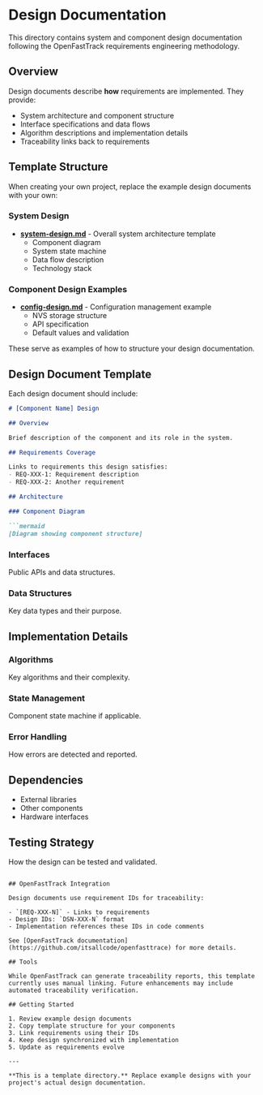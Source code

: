 # Design Documentation

This directory contains system and component design documentation following the OpenFastTrack requirements engineering methodology.

## Overview

Design documents describe **how** requirements are implemented. They provide:

- System architecture and component structure
- Interface specifications and data flows
- Algorithm descriptions and implementation details
- Traceability links back to requirements

## Template Structure

When creating your own project, replace the example design documents with your own:

### System Design

- **[system-design.md](system-design.md)** - Overall system architecture template
  - Component diagram
  - System state machine
  - Data flow description
  - Technology stack

### Component Design Examples

- **[config-design.md](config-design.md)** - Configuration management example
  - NVS storage structure
  - API specification
  - Default values and validation

These serve as examples of how to structure your design documentation.

## Design Document Template

Each design document should include:

```markdown
# [Component Name] Design

## Overview

Brief description of the component and its role in the system.

## Requirements Coverage

Links to requirements this design satisfies:
- REQ-XXX-1: Requirement description
- REQ-XXX-2: Another requirement

## Architecture

### Component Diagram

```mermaid
[Diagram showing component structure]
```

### Interfaces

Public APIs and data structures.

### Data Structures

Key data types and their purpose.

## Implementation Details

### Algorithms

Key algorithms and their complexity.

### State Management

Component state machine if applicable.

### Error Handling

How errors are detected and reported.

## Dependencies

- External libraries
- Other components
- Hardware interfaces

## Testing Strategy

How the design can be tested and validated.
```

## OpenFastTrack Integration

Design documents use requirement IDs for traceability:

- `[REQ-XXX-N]` - Links to requirements
- Design IDs: `DSN-XXX-N` format
- Implementation references these IDs in code comments

See [OpenFastTrack documentation](https://github.com/itsallcode/openfasttrace) for more details.

## Tools

While OpenFastTrack can generate traceability reports, this template currently uses manual linking. Future enhancements may include automated traceability verification.

## Getting Started

1. Review example design documents
2. Copy template structure for your components
3. Link requirements using their IDs
4. Keep design synchronized with implementation
5. Update as requirements evolve

---

**This is a template directory.** Replace example designs with your project's actual design documentation.
